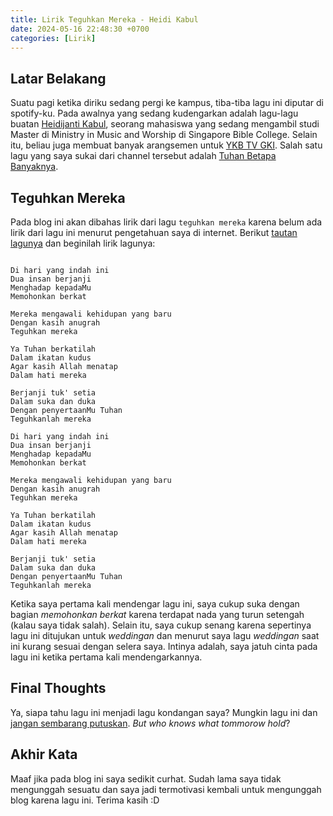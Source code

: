```yaml
---
title: Lirik Teguhkan Mereka - Heidi Kabul
date: 2024-05-16 22:48:30 +0700
categories: [Lirik]
---
```


## Latar Belakang

Suatu pagi ketika diriku sedang pergi ke kampus, tiba-tiba lagu ini diputar di spotify-ku. Pada awalnya yang sedang kudengarkan adalah lagu-lagu buatan [Heidijanti Kabul](https://heidikabul.com/), seorang mahasiswa yang sedang mengambil studi Master di Ministry in Music and Worship di Singapore Bible College. Selain itu, beliau juga membuat banyak arangsemen untuk [YKB TV GKI](https://www.youtube.com/playlist?list=PLgPHGTZ70vro4px9ox9Wi1NQQW83CpVHm). Salah satu lagu yang saya sukai dari channel tersebut adalah [Tuhan Betapa Banyaknya](https://www.youtube.com/watch?v=LwCf5QP2WwY&list=PLgPHGTZ70vro4px9ox9Wi1NQQW83CpVHm&index=21).

## Teguhkan Mereka

Pada blog ini akan dibahas lirik dari lagu `teguhkan mereka` karena belum ada lirik dari lagu ini menurut pengetahuan saya di internet. Berikut [tautan lagunya](https://www.youtube.com/watch?v=MT9BQ21yqpU) dan beginilah lirik lagunya:

```

Di hari yang indah ini
Dua insan berjanji
Menghadap kepadaMu
Memohonkan berkat

Mereka mengawali kehidupan yang baru
Dengan kasih anugrah
Teguhkan mereka

Ya Tuhan berkatilah
Dalam ikatan kudus
Agar kasih Allah menatap
Dalam hati mereka

Berjanji tuk' setia
Dalam suka dan duka
Dengan penyertaanMu Tuhan
Teguhkanlah mereka

Di hari yang indah ini
Dua insan berjanji
Menghadap kepadaMu
Memohonkan berkat

Mereka mengawali kehidupan yang baru
Dengan kasih anugrah
Teguhkan mereka

Ya Tuhan berkatilah
Dalam ikatan kudus
Agar kasih Allah menatap
Dalam hati mereka

Berjanji tuk' setia
Dalam suka dan duka
Dengan penyertaanMu Tuhan
Teguhkanlah mereka

```

Ketika saya pertama kali mendengar lagu ini, saya cukup suka dengan bagian _memohonkan berkat_ karena terdapat nada yang turun setengah (kalau saya tidak salah). Selain itu, saya cukup senang karena sepertinya lagu ini ditujukan untuk _weddingan_ dan menurut saya lagu _weddingan_ saat ini kurang sesuai dengan selera saya. Intinya adalah, saya jatuh cinta pada lagu ini ketika pertama kali mendengarkannya.

## Final Thoughts

Ya, siapa tahu lagu ini menjadi lagu kondangan saya? Mungkin lagu ini dan [jangan sembarang putuskan](https://www.youtube.com/watch?v=2h5ouKUP-yo). _But who knows what tommorow hold_?

## Akhir Kata

Maaf jika pada blog ini saya sedikit curhat. Sudah lama saya tidak mengunggah sesuatu dan saya jadi termotivasi kembali untuk mengunggah blog karena lagu ini. Terima kasih :D

